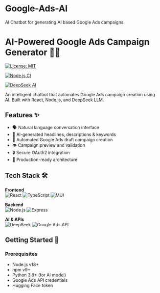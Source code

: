 # Google-Ads-AI
AI Chatbot for generating AI based Google Ads campaigns 
# AI-Powered Google Ads Campaign Generator 🤖🎯

[![License: MIT](https://img.shields.io/badge/License-MIT-blue.svg)](https://opensource.org/licenses/MIT)

[![Node.js CI](https://github.com/yourusername/google-ads-chatbot/actions/workflows/node.js.yml/badge.svg)](https://github.com/yourusername/google-ads-chatbot/actions)

[![DeepSeek AI](https://img.shields.io/badge/Powered%20by-DeepSeek%20AI-important)](https://huggingface.co/deepseek-ai)

An intelligent chatbot that automates Google Ads campaign creation using AI. Built with React, Node.js, and DeepSeek LLM.



## Features ✨

- 🗣️ Natural language conversation interface
- 🤖 AI-generated headlines, descriptions & keywords
- 🔄 Automated Google Ads draft campaign creation
- 👁️ Campaign preview and validation
- 🔒 Secure OAuth2 integration
- 🚀 Production-ready architecture

## Tech Stack 🛠️

**Frontend**  
![React](https://img.shields.io/badge/React-18.2-%2361DAFB?logo=react)
![TypeScript](https://img.shields.io/badge/TypeScript-5.0-%233178C6?logo=typescript)
![MUI](https://img.shields.io/badge/MUI-5.14-%23007FFF?logo=mui)

**Backend**  
![Node.js](https://img.shields.io/badge/Node.js-18.17-%23339933?logo=node.js)
![Express](https://img.shields.io/badge/Express-4.18-%23000000?logo=express)

**AI & APIs**  
![DeepSeek](https://img.shields.io/badge/DeepSeek-LLM-important)
![Google Ads API](https://img.shields.io/badge/Google%20Ads-API-%2334A853?logo=google-ads)

## Getting Started 🚀

### Prerequisites

- Node.js v18+
- npm v9+
- Python 3.8+ (for AI model)
- Google Ads API credentials
- Hugging Face token

